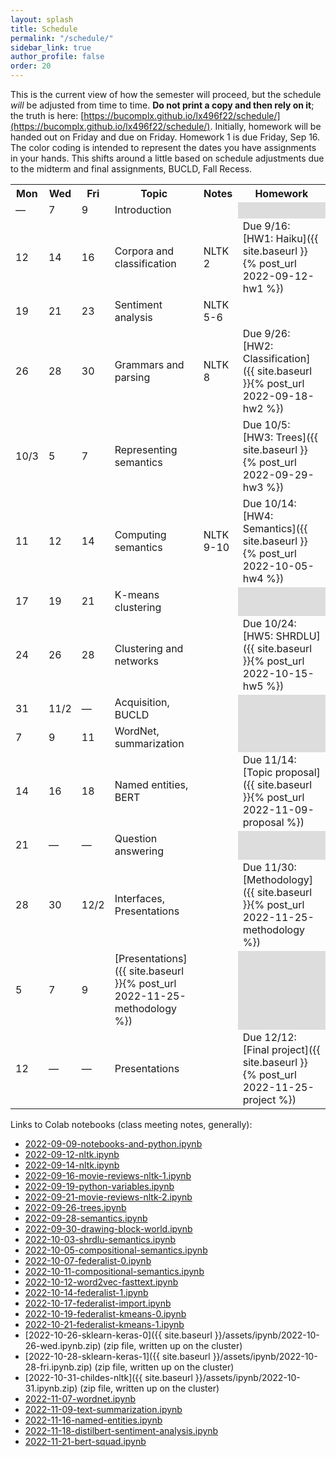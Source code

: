 ```yaml
---
layout: splash
title: Schedule
permalink: "/schedule/"
sidebar_link: true
author_profile: false
order: 20
---
```


This is the current view of how the semester will proceed, but the schedule *will* be adjusted from time to time.
**Do not print a copy and then rely on it**; the truth is here:
[https://bucomplx.github.io/lx496f22/schedule/](https://bucomplx.github.io/lx496f22/schedule/).
Initially, homework will be handed out on Friday and due on Friday.
Homework 1 is due Friday, Sep 16.
The color coding is intended to represent the dates you have
assignments in your hands.
This shifts around a little based on schedule adjustments due
to the midterm and final assignments, BUCLD, Fall Recess.

<table>
<tr>
<th>Mon</th>
<th>Wed</th>
<th>Fri</th>
<th>Topic</th>
<th>Notes</th>
<th>Homework</th>
</tr>
<tr>
<td colspan="1" class="schednote">&mdash;</td>
<td colspan="1" >7</td>
<td colspan="1">9</td>
<td>Introduction</td>
<td rowspan="1" markdown="1">

</td>
<td style="background-color: #ddd"></td></tr>
<tr>
<td colspan="1" class="schedodd">12</td>
<td colspan="1" class="schedodd">14</td>
<td colspan="1" class="schedodd">16</td>
<td>Corpora and classification</td>
<td rowspan="1" markdown="1">
NLTK 2
</td>
<td rowspan="1" markdown="1" class="schedodd">
Due 9/16:
[HW1: Haiku]({{ site.baseurl }}{% post_url 2022-09-12-hw1 %})
</td>
</tr>
<tr>
<td colspan="1" class="schedeven">19</td>
<td colspan="1" class="schedeven">21</td>
<td colspan="1" class="schedeven">23</td>
<td>Sentiment analysis</td>
<td rowspan="1" markdown="1">
NLTK 5-6
</td>
<td rowspan="1" markdown="1" class="">
</td>
</tr>
<tr>
<td colspan="1" class="schedeven">26</td>
<td colspan="1" class="">28</td>
<td colspan="1" class="schedodd">30</td>
<td>Grammars and parsing</td>
<td rowspan="1" markdown="1">
NLTK 8
</td>
<td rowspan="1" markdown="1" class="schedeven">
Due 9/26:
[HW2: Classification]({{ site.baseurl }}{% post_url 2022-09-18-hw2 %})
</td>
</tr>
<tr>
<td colspan="1" class="schedodd">10/3</td>
<td colspan="1" class="schedodd">5</td>
<td colspan="1" class="schedeven">7</td>
<td>Representing semantics</td>
<td rowspan="1" markdown="1">

</td>
<td rowspan="1" markdown="1" class="schedodd">
Due 10/5:
[HW3: Trees]({{ site.baseurl }}{% post_url 2022-09-29-hw3 %})
</td>
</tr>
<tr>
<td colspan="1" class="schedrevnote">11</td>
<td colspan="1" class="schedeven">12</td>
<td colspan="1" class="schedeven">14</td>
<td>Computing semantics</td>
<td rowspan="1" markdown="1">
NLTK 9-10
</td>
<td rowspan="1" markdown="1" class="schedeven">
Due 10/14:
[HW4: Semantics]({{ site.baseurl }}{% post_url 2022-10-05-hw4 %})
</td>
</tr>
<tr>
<td colspan="1" class="schedodd">17</td>
<td colspan="1" class="schedodd">19</td>
<td colspan="1" class="schedodd">21</td>
<td>
K-means clustering
</td>
<td rowspan="1" markdown="1">

</td>
<td style="background-color: #ddd"></td>
</tr>
<tr>
<td colspan="1" class="schedodd">24</td>
<td colspan="1" class="">26</td>
<td colspan="1" class="">28</td>
<td>
Clustering and networks
</td>
<td rowspan="1" markdown="1">

</td>
<td rowspan="1" markdown="1" class="schedodd">
Due 10/24:
[HW5: SHRDLU]({{ site.baseurl }}{% post_url 2022-10-15-hw5 %})
</td>


</tr>
<tr>
<td colspan="1" class="">31</td>
<td colspan="1" class="">11/2</td>
<td colspan="1" class="schednote">&mdash;</td>
<td>Acquisition, BUCLD</td>
<td rowspan="1" markdown="1">
</td>
<td style="background-color: #ddd"></td>
</tr>
<tr>
<td colspan="1">7</td>
<td colspan="1">9</td>
<td colspan="1">11</td>
<td>
WordNet, summarization
</td>
<td rowspan="1" markdown="1">

</td>
<td style="background-color: #ddd"></td>
</tr>
<tr>
<td colspan="1">14</td>
<td colspan="1">16</td>
<td colspan="1">18</td>
<td>Named entities, BERT</td>
<td rowspan="1" markdown="1">

</td>
<td rowspan="1" markdown="1" class="schednote">
Due 11/14:
[Topic proposal]({{ site.baseurl }}{% post_url 2022-11-09-proposal %})
</td>
</tr>
<tr>
<td colspan="1">21</td>
<td colspan="1" class="schednote">&mdash;</td>
<td colspan="1" class="schednote">&mdash;</td>
<td>Question answering</td>
<td rowspan="1" markdown="1">

</td>
<td style="background-color: #ddd"></td>

</tr>
<tr>
<td colspan="1">28</td>
<td colspan="1">30</td>
<td colspan="1">12/2</td>
<td>Interfaces, Presentations</td>
<td rowspan="1" markdown="1">

</td><td rowspan="1" markdown="1" class="schednote">
Due 11/30:
[Methodology]({{ site.baseurl }}{% post_url 2022-11-25-methodology %})
</td>
</tr>
<tr>
<td colspan="1">5</td>
<td colspan="1">7</td>
<td colspan="1">9</td>
<td rowspan="1" markdown="1">
[Presentations]({{ site.baseurl }}{% post_url 2022-11-25-methodology %})
</td>
<td rowspan="1" markdown="1">

</td>
<td style="background-color: #ddd"></td>
</tr>
<tr>
<td>12</td>
<td colspan="1" class="schednote">&mdash;</td>
<td colspan="1" class="schednote">&mdash;</td>
<td>Presentations</td>
<td rowspan="1" markdown="1">

</td>
<td rowspan="1" markdown="1" class="schednote">
Due 12/12:
[Final project]({{ site.baseurl }}{% post_url 2022-11-25-project %})
</td>
</tr>
</table>

Links to Colab notebooks (class meeting notes, generally):

- [2022-09-09-notebooks-and-python.ipynb](https://colab.research.google.com/drive/1oAHFtzkWWPRzemtbWFbtHuFW4pwtKBLT?usp=sharing)
- [2022-09-12-nltk.ipynb](https://colab.research.google.com/drive/1W1YupJH-OjmXKMRWSxb2FqydUyo_5_vy?usp=sharing)
- [2022-09-14-nltk.ipynb](https://colab.research.google.com/drive/1rYBESCw6dMJEFl3ovuHrrW4sGud97-iF?usp=sharing)
- [2022-09-16-movie-reviews-nltk-1.ipynb](https://colab.research.google.com/drive/1aHcgJc1GJsjawEZ28Y4z2BqQMMlOWY2V?usp=sharing)
- [2022-09-19-python-variables.ipynb](https://colab.research.google.com/drive/12urJt1WNigkWlDd8awhxqvo-Gp2-YN4H?usp=sharing)
- [2022-09-21-movie-reviews-nltk-2.ipynb](https://colab.research.google.com/drive/1tJfu8FyDkoWYLuugz_zlWbg5-MAreymM?usp=sharing)
- [2022-09-26-trees.ipynb](https://colab.research.google.com/drive/1RZvntnJsgFZlsSqrR8CUdrPSowenPtEU?usp=sharing)
- [2022-09-28-semantics.ipynb](https://colab.research.google.com/drive/18gK2_yM-b_w75K9v-tAvnto9hp5sL6UY?usp=sharing)
- [2022-09-30-drawing-block-world.ipynb](https://colab.research.google.com/drive/1r7yJvu1UO0EooNJ3AH0vSZzpkE_sIMhQ?usp=sharing)
- [2022-10-03-shrdlu-semantics.ipynb](https://colab.research.google.com/drive/15NkJNROxdcg-4hQetbuAvyVapoo-UdOz?usp=sharing)
- [2022-10-05-compositional-semantics.ipynb](https://colab.research.google.com/drive/1H8MeHQM1YpXP39U1a3qEaknfPzEhaRVk?usp=sharing)
- [2022-10-07-federalist-0.ipynb](https://colab.research.google.com/drive/1yxc-maKnHol4F5pFyVP4BXw-4x0HxDqk?usp=sharing)
- [2022-10-11-compositional-semantics.ipynb](https://colab.research.google.com/drive/15HBaXyZfpYKTjZzlnUUYT-veWie48RK_?usp=sharing)
- [2022-10-12-word2vec-fasttext.ipynb](https://colab.research.google.com/drive/1yDiLBsCuGsWbU9F5NIwxfoUNRemom-5g?usp=sharing)
- [2022-10-14-federalist-1.ipynb](https://colab.research.google.com/drive/1mp1DwcG-2RkLK0QsNTavy_Dq4mu_FkG8?usp=sharing)
- [2022-10-17-federalist-import.ipynb](https://colab.research.google.com/drive/1k4BIE5b3Lf3QZgeELedKVsXw9SHY9pur?usp=sharing)
- [2022-10-19-federalist-kmeans-0.ipynb](https://colab.research.google.com/drive/11fwiTmCYwXaKfWhUWaegGJdpVwdfcKkq?usp=sharing)
- [2022-10-21-federalist-kmeans-1.ipynb](https://colab.research.google.com/drive/1GSTDLUtd_rM0JrFXTRo-Lb47WL25XDF4?usp=sharing)
- [2022-10-26-sklearn-keras-0]({{ site.baseurl }}/assets/ipynb/2022-10-26-wed.ipynb.zip) (zip file, written up on the cluster)
- [2022-10-28-sklearn-keras-1]({{ site.baseurl }}/assets/ipynb/2022-10-28-fri.ipynb.zip) (zip file, written up on the cluster)
- [2022-10-31-childes-nltk]({{ site.baseurl }}/assets/ipynb/2022-10-31.ipynb.zip) (zip file, written up on the cluster)
- [2022-11-07-wordnet.ipynb](https://colab.research.google.com/drive/19DVqYIIWgjCzBE0hvnabn5XT0n8yNxt5?usp=sharing)
- [2022-11-09-text-summarization.ipynb](https://colab.research.google.com/drive/1R-RJer7JL39fJGpsApd5E4sZDPQonyWY?usp=sharing)
- [2022-11-16-named-entities.ipynb](https://colab.research.google.com/drive/1K5hX-z5T2g6PDeCB2OTTOLKGb-KWVqcc?usp=sharing)
- [2022-11-18-distilbert-sentiment-analysis.ipynb](https://colab.research.google.com/drive/1TgM2fnOdQ7RUnS0NN1QRDiMhIW27zk9b?usp=sharing)
- [2022-11-21-bert-squad.ipynb](https://colab.research.google.com/drive/13MEqG3SI7YSqoiO_ZGZk8bf1Agosda0L?usp=sharing)
